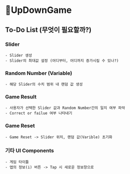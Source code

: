 # 📱UpDownGame

## To-Do List (무엇이 필요할까?)
### Slider 
    - Slider 생성
    - Slider의 최대값 설정 (어디부터, 어디까지 증가시킬 수 있나?)

### Random Number (Variable) 
    - 해당 Slider의 수치 범위 내 랜덤 값 생성
    
### Game Result
    - 사용자가 선택한 Slider 값과 Random Number간의 일치 여부 파악
    - Correct or failue 여부 나타내기
    
### Game Reset
    - Game Reset -> Slider 위치, 랜덤 값(Varible) 초기화


### 기타 UI Components
    - 게임 타이틀
    - 앱의 정보(i) 버튼 -> Tap 시 새로운 정보창으로
